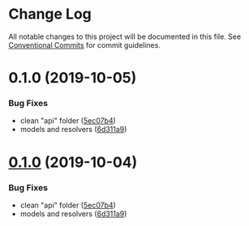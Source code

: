 # Change Log

All notable changes to this project will be documented in this file.
See [Conventional Commits](https://conventionalcommits.org) for commit guidelines.

<a name="0.1.0"></a>
# 0.1.0 (2019-10-05)


### Bug Fixes

* clean "api" folder ([5ec07b4](https://github.com/webiny/webiny-js/commit/5ec07b4))
* models and resolvers ([6d311a9](https://github.com/webiny/webiny-js/commit/6d311a9))





<a name="0.1.0"></a>
# [0.1.0](https://github.com/webiny/webiny-js/compare/@webiny/api-mailchimp@1.0.0-next.2...@webiny/api-mailchimp@0.1.0) (2019-10-04)


### Bug Fixes

* clean "api" folder ([5ec07b4](https://github.com/webiny/webiny-js/commit/5ec07b4))
* models and resolvers ([6d311a9](https://github.com/webiny/webiny-js/commit/6d311a9))
